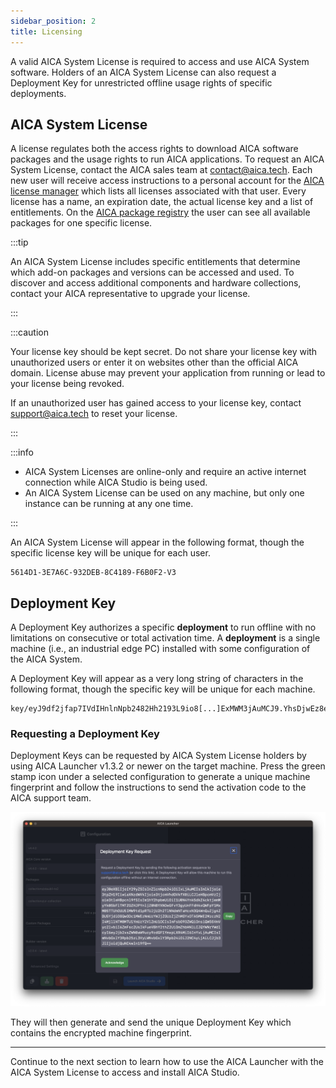 ```yaml
---
sidebar_position: 2
title: Licensing
---
```


A valid AICA System License is required to access and use AICA System software. Holders of an AICA System License can
also request a Deployment Key for unrestricted offline usage rights of specific deployments.

## AICA System License

A license regulates both the access rights to download AICA software packages and the usage rights to run AICA
applications. To request an AICA System License, contact the AICA sales team at contact@aica.tech. Each new user will
receive access instructions to a personal account for the [AICA license manager](https://licensing.aica.tech/list) which
lists all licenses associated with that user. Every license has a name, an expiration date, the actual license key and a
list of entitlements. On the [AICA package registry](https://registry.licensing.aica.tech/) the user can see all
available packages for one specific license.

:::tip

An AICA System License includes specific entitlements that determine which add-on packages and versions can be accessed
and used. To discover and access additional components and hardware collections, contact your AICA representative to
upgrade your license.

:::

:::caution

Your license key should be kept secret. Do not share your license key with unauthorized users or enter it on websites
other than the official AICA domain. License abuse may prevent your application from running or lead to your license
being revoked.

If an unauthorized user has gained access to your license key, contact support@aica.tech to reset your license.

:::

:::info

- AICA System Licenses are online-only and require an active internet connection while AICA Studio is being used.
- An AICA System License can be used on any machine, but only one instance can be running at any one time.

:::

An AICA System License will appear in the following format, though the specific license key will be unique for each
user.

```console title="Example AICA System License"
5614D1-3E7A6C-932DEB-8C4189-F6B0F2-V3
```

## Deployment Key

A Deployment Key authorizes a specific **deployment** to run offline with no limitations on consecutive or total
activation time. A **deployment** is a single machine (i.e., an industrial edge PC) installed with some configuration
of the AICA System.

A Deployment Key will appear as a very long string of characters in the following format, though the specific key will
be unique for each machine.

```console title="Example AICA Deployment Key"
key/eyJ9df2jfap7IVdIHnlnNpb2482Hh2193L9io8[...]ExMWM3jAuMCJ9.YhsDjwEz8eYnwE21alSBR_tBSIjavblcziV5nBQ==
```

### Requesting a Deployment Key

Deployment Keys can be requested by AICA System License holders by using AICA Launcher v1.3.2 or newer on the target
machine. Press the green stamp icon under a selected configuration to generate a unique machine fingerprint and follow
the instructions to send the activation code to the AICA support team.

![aica-launcher-request-deployment-key](../assets/aica-launcher-request-deployment-key.png)

They will then generate and send the unique Deployment Key which contains the encrypted machine fingerprint.

---

Continue to the next section to learn how to use the AICA Launcher with the AICA System License to access and install
AICA Studio.
